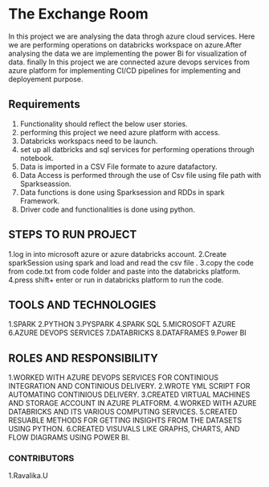 # The Exchange Room
In this project we are analysing the data throgh azure cloud services. Here we are performing operations on databricks workspace on azure.After analysing the data we are implementing the power Bi for visualization of data. finally In this project we are connected azure devops services from azure platform for implementing CI/CD pipelines for implementing and deployement purpose.

## Requirements
1. Functionality should reflect the below user stories.
2. performing this project we need azure platform with access.
3. Databricks workspacs need to be launch.
4. set up all datbricks and sql services for performing operations through notebook.
5. Data is imported in a CSV File formate to azure datafactory.
6. Data Access is performed through the use of Csv file using file path with Sparkseassion.
7. Data functions  is done using Sparksession and RDDs in spark Framework.
8. Driver code and functionalities is done using python.

## STEPS TO RUN PROJECT
1.log in into  microsoft azure or azure databricks account. 
2.Create sparkSession using spark and load and read the csv file .
3.copy the code from code.txt from code folder and paste into the databricks platform.
4.press shift+ enter or run in databricks platform to run the code.

## TOOLS AND TECHNOLOGIES

1.SPARK
2.PYTHON
3.PYSPARK 
4.SPARK SQL 
5.MICROSOFT AZURE 
6.AZURE DEVOPS SERVICES
7.DATABRICKS
8.DATAFRAMES
9.Power BI

## ROLES AND RESPONSIBILITY
1.WORKED WITH AZURE DEVOPS SERVICES FOR CONTINIOUS INTEGRATION AND CONTINIOUS DELIVERY.
2.WROTE YML SCRIPT FOR AUTOMATING  CONTINIOUS DELIVERY.
3.CREATED VIRTUAL MACHINES AND STORAGE ACCOUNT IN AZURE PLATFORM.
4.WORKED WITH AZURE DATABRICKS AND ITS VARIOUS COMPUTING SERVICES.
5.CREATED RESUABLE METHODS FOR GETTING INSIGHTS FROM THE DATASETS USING PYTHON.
6.CREATED VISUVALS LIKE GRAPHS, CHARTS, AND FLOW DIAGRAMS USING POWER BI.

### CONTRIBUTORS
1.Ravalika.U
